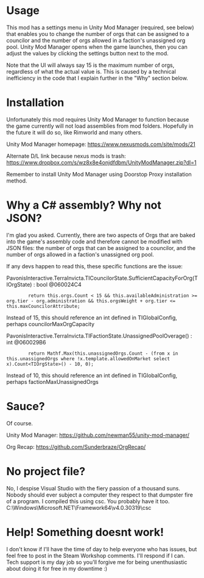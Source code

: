 
# Usage

This mod has a settings menu in Unity Mod Manager (required, see below) that enables you to change the number of orgs that can be assigned to a councilor and the number of orgs allowed in a faction's unassigned org pool. Unity Mod Manager opens when the game launches, then you can adjust the values by clicking the settings button next to the mod.

Note that the UI will always say 15 is the maximum number of orgs, regardless of what the actual value is. This is caused by a technical inefficiency in the code that I explain further in the "Why" section below.

# Installation

Unfortunately this mod requires Unity Mod Manager to function because the game currently will not load assemblies from mod folders. Hopefully in the future it will do so, like Rimworld and many others.

Unity Mod Manager homepage: https://www.nexusmods.com/site/mods/21
 
Alternate D/L link because nexus mods is trash: https://www.dropbox.com/s/wz8x8e4onjdfdbm/UnityModManager.zip?dl=1

Remember to install Unity Mod Manager using Doorstop Proxy installation method.

# Why a C# assembly? Why not JSON?

I'm glad you asked. Currently, there are two aspects of Orgs that are baked into the game's assembly code and therefore cannot be modified with JSON files: the number of orgs that can be assigned to a councilor, and the number of orgs allowed in a faction's unassigned org pool. 

If any devs happen to read this, these specific functions are the issue:


PavonisInteractive.TerraInvicta.TICouncilorState.SufficientCapacityForOrg(TIOrgState) : bool @060024C4

			return this.orgs.Count < 15 && this.availableAdministration >= org.tier - org.administration && this.orgsWeight + org.tier <= this.maxCouncilorAttribute;

Instead of 15, this should reference an int defined in TIGlobalConfig, perhaps councilorMaxOrgCapacity


PavonisInteractive.TerraInvicta.TIFactionState.UnassignedPoolOverage() : int @060029B6

			return Mathf.Max(this.unassignedOrgs.Count - (from x in this.unassignedOrgs where !x.template.allowedOnMarket select x).Count<TIOrgState>() - 10, 0);

Instead of 10, this should reference an int defined in TIGlobalConfig, perhaps factionMaxUnassignedOrgs

# Sauce?

Of course.

Unity Mod Manager: https://github.com/newman55/unity-mod-manager/

Org Recap: https://github.com/Sunderbraze/OrgRecap/

# No project file?

No, I despise Visual Studio with the fiery passion of a thousand suns. Nobody should ever subject a computer they respect to that dumpster fire of a program. I compiled this using csc. You probably have it too. C:\Windows\Microsoft.NET\Framework64\v4.0.30319\csc

# Help! Something doesnt work!

I don't know if I'll have the time of day to help everyone who has issues, but feel free to post in the Steam Workshop comments. I'll respond if I can. Tech support is my day job so you'll forgive me for being unenthusiastic about doing it for free in my downtime :)
